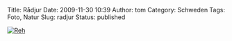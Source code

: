 Title: Rådjur
Date: 2009-11-30 10:39
Author: tom
Category: Schweden
Tags: Foto, Natur
Slug: radjur
Status: published

[![Reh](/pic/radjursvartvit_s.jpg "Reh")](/pic/radjursvartvit_l.jpg)


